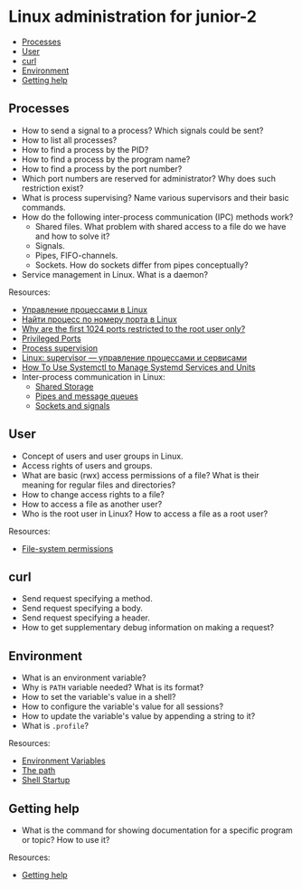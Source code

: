 # Linux administration for junior-2

- [Processes](#processes)
- [User](#user)
- [curl](#curl)
- [Environment](#environment)
- [Getting help](#getting-help)

## Processes

* How to send a signal to a process? Which signals could be sent?
* How to list all processes?
* How to find a process by the PID?
* How to find a process by the program name?
* How to find a process by the port number?
* Which port numbers are reserved for administrator? Why does such restriction exist?
* What is process supervising? Name various supervisors and their basic commands.
* How do the following inter-process communication (IPC) methods work?
  * Shared files. What problem with shared access to a file do we have and how
    to solve it?
  * Signals.
  * Pipes, FIFO-channels.
  * Sockets. How do sockets differ from pipes conceptually?
* Service management in Linux. What is a daemon?

Resources:

* [Управление процессами в Linux](http://www.opennet.ru/docs/RUS/lnx_process/process2.html)
* [Найти процесс по номеру порта в Linux](https://rav.pw/linux-get-process-by-port/)
* [Why are the first 1024 ports restricted to the root user only?](https://unix.stackexchange.com/questions/16564/why-are-the-first-1024-ports-restricted-to-the-root-user-only)
* [Privileged Ports](https://www.w3.org/Daemon/User/Installation/PrivilegedPorts.html)
* [Process supervision](https://en.wikipedia.org/wiki/Process_supervision)
* [Linux: supervisor — управление процессами и сервисами](https://rtfm.co.ua/linux-supervisor-upravlenie-processami-i-servisami/)
* [How To Use Systemctl to Manage Systemd Services and Units](https://www.digitalocean.com/community/tutorials/how-to-use-systemctl-to-manage-systemd-services-and-units)
* Inter-process communication in Linux:
  * [Shared Storage](https://opensource.com/article/19/4/interprocess-communication-ipc-linux-part-1)
  * [Pipes and message queues](https://opensource.com/article/19/4/interprocess-communication-linux-channels)
  * [Sockets and signals](https://opensource.com/article/19/4/interprocess-communication-linux-networking)

## User

* Concept of users and user groups in Linux.
* Access rights of users and groups.
* What are basic (rwx) access permissions of a file? What is their meaning for
  regular files and directories?
* How to change access rights to a file?
* How to access a file as another user?
* Who is the root user in Linux? How to access a file as a root user?

Resources:

* [File-system permissions](https://en.wikipedia.org/wiki/File-system_permissions#Traditional_Unix_permissions)

## curl

* Send request specifying a method.
* Send request specifying a body.
* Send request specifying a header.
* How to get supplementary debug information on making a request?

## Environment

* What is an environment variable?
* Why is `PATH` variable needed? What is its format?
* How to set the variable's value in a shell?
* How to configure the variable's value for all sessions?
* How to update the variable's value by appending a string to it?
* What is `.profile`?

Resources:

* [Environment Variables](https://tldp.org/LDP/intro-linux/html/sect_07_02.html#sect_07_02_1)
* [The path](https://tldp.org/LDP/intro-linux/html/sect_03_02.html#sect_03_02_01)
* [Shell Startup](https://tldp.org/LDP/sag/html/shell-startup.html)

## Getting help

* What is the command for showing documentation for a specific program or topic?
  How to use it?

Resources:

* [Getting help](https://tldp.org/LDP/intro-linux/html/sect_02_03.html)
